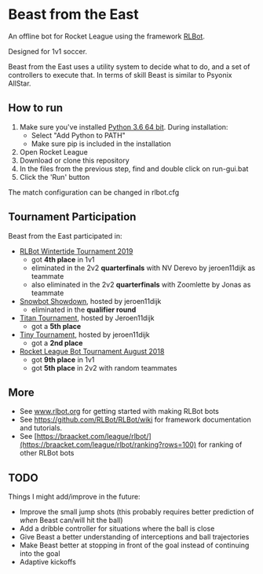 # Beast from the East
An offline bot for Rocket League using the framework [RLBot](https://github.com/RLBot/RLBot).

Designed for 1v1 soccer.

Beast from the East uses a utility system to decide what to do, and a set of controllers to execute that.
In terms of skill Beast is similar to Psyonix AllStar.

## How to run

1. Make sure you've installed [Python 3.6 64 bit](https://www.python.org/ftp/python/3.6.5/python-3.6.5-amd64.exe). During installation:
   - Select "Add Python to PATH"
   - Make sure pip is included in the installation
2. Open Rocket League
3. Download or clone this repository
3. In the files from the previous step, find and double click on run-gui.bat
4. Click the 'Run' button

The match configuration can be changed in rlbot.cfg

## Tournament Participation

Beast from the East participated in:
* [RLBot Wintertide Tournament 2019](https://braacket.com/tournament/wintertide)
  * got **4th place** in 1v1
  * eliminated in the 2v2 **quarterfinals** with NV Derevo by jeroen11dijk as teammate
  * also eliminated in the 2v2 **quarterfinals** with Zoomlette by Jonas as teammate
* [Snowbot Showdown](https://braacket.com/tournament/69BF67CC-54A5-4212-B108-1677922358C9/match/6670A22A-17FF-4398-AF76-6DF2DA8B8EFD), hosted by jeroen11dijk
  * eliminated in the **qualifier round**
* [Titan Tournament](https://braacket.com/tournament/tinytourney2), hosted by Jeroen11dijk
  * got a **5th place**
* [Tiny Tournament](https://braacket.com/tournament/0661561E-BA13-49E9-80BF-ABD953579CED/match), hosted by jeroen11dijk
  * got a **2nd place**
* [Rocket League Bot Tournament August 2018](https://braacket.com/tournament/527AAEBD-D323-455A-90EB-9AFFA8C92B34/dashboard)
  * got **9th place** in 1v1
  * got **5th place** in 2v2 with random teammates

## More

* See www.rlbot.org for getting started with making RLBot bots
* See https://github.com/RLBot/RLBot/wiki for framework documentation and tutorials.
* See [https://braacket.com/league/rlbot/](https://braacket.com/league/rlbot/ranking?rows=100) for ranking of other RLBot bots

## TODO
Things I might add/improve in the future:
* Improve the small jump shots (this probably requires better prediction of *when* Beast can/will hit the ball)
* Add a dribble controller for situations where the ball is close
* Give Beast a better understanding of interceptions and ball trajectories
* Make Beast better at stopping in front of the goal instead of continuing into the goal
* Adaptive kickoffs